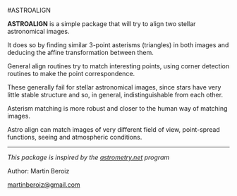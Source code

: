 #ASTROALIGN

**ASTROALIGN** is a simple package that will try to align two stellar astronomical images.

It does so by finding similar 3-point asterisms (triangles) in both images and deducing the
affine transformation between them.

General align routines try to match interesting points, using corner detection routines to make the point correspondence.

These generally fail for stellar astronomical images, since stars have very little stable structure and so, in general, indistinguishable from each other.

Asterism matching is more robust and closer to the human way of matching images.

Astro align can match images of very different field of view, point-spread functions, seeing and atmospheric conditions.

***

*This package is inspired by the [astrometry.net](http://astrometry.net) program*

Author: Martin Beroiz

<martinberoiz@gmail.com>
